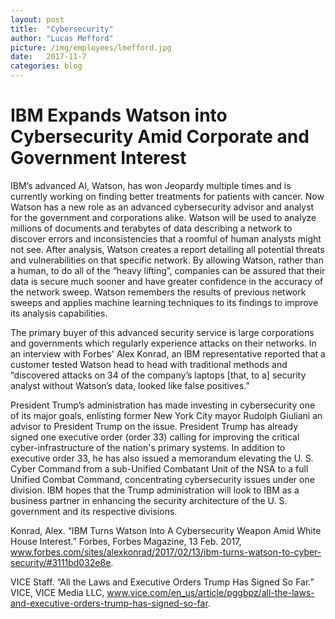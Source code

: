 ```yaml
---
layout: post
title:  "Cybersecurity"
author: "Lucas Mefford"
picture: /img/employees/lmefford.jpg
date:   2017-11-7
categories: blog
---
```


# IBM Expands Watson into Cybersecurity Amid Corporate and Government Interest

IBM’s advanced AI, Watson, has won Jeopardy multiple times and is currently working on finding better treatments for patients with cancer.
Now Watson has a new role as an advanced cybersecurity advisor and analyst for the government and corporations alike.
Watson will be used to analyze millions of documents and terabytes of data describing a network to discover errors and inconsistencies that a roomful of human analysts might not see.
After analysis, Watson creates a report detailing all potential threats and vulnerabilities on that specific network.
By allowing Watson, rather than a human, to do all of the “heavy lifting”, companies can be assured that their data is secure much sooner and have greater confidence in the accuracy of the network sweep.
Watson remembers the results of previous network sweeps and applies machine learning techniques to its findings to improve its analysis capabilities.

The primary buyer of this advanced security service is large corporations and governments which regularly experience attacks on their networks.
In an interview with Forbes' Alex Konrad, an IBM representative reported that a customer tested Watson head to head with traditional methods
and “discovered attacks on 34 of the company’s laptops [that, to a] security analyst without Watson’s data, looked like false positives.”

President Trump’s administration has made investing in cybersecurity one of its major goals, enlisting former New York City mayor Rudolph Giuliani an advisor to President Trump on the issue.
President Trump has already signed one executive order (order 33) calling for improving the critical cyber-infrastructure of the nation's primary systems.
In addition to executive order 33, he has also issued a memorandum elevating the U. S. Cyber Command from a sub-Unified Combatant Unit of the NSA to a full Unified Combat Command, concentrating cybersecurity issues under one division.
IBM hopes that the Trump administration will look to IBM as a business partner in enhancing the security architecture of the U. S. government and its respective divisions.


Konrad, Alex. “IBM Turns Watson Into A Cybersecurity Weapon Amid White House Interest.” Forbes, Forbes Magazine, 13 Feb. 2017, www.forbes.com/sites/alexkonrad/2017/02/13/ibm-turns-watson-to-cyber-security/#3111bd032e8e.

VICE Staff. “All the Laws and Executive Orders Trump Has Signed So Far.” VICE, VICE Media LLC, www.vice.com/en_us/article/pggbpz/all-the-laws-and-executive-orders-trump-has-signed-so-far.
